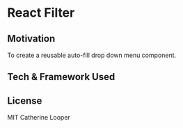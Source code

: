 # React Filter

## Motivation

To create a reusable auto-fill drop down menu component.

## Tech & Framework Used

## License

MIT Catherine Looper